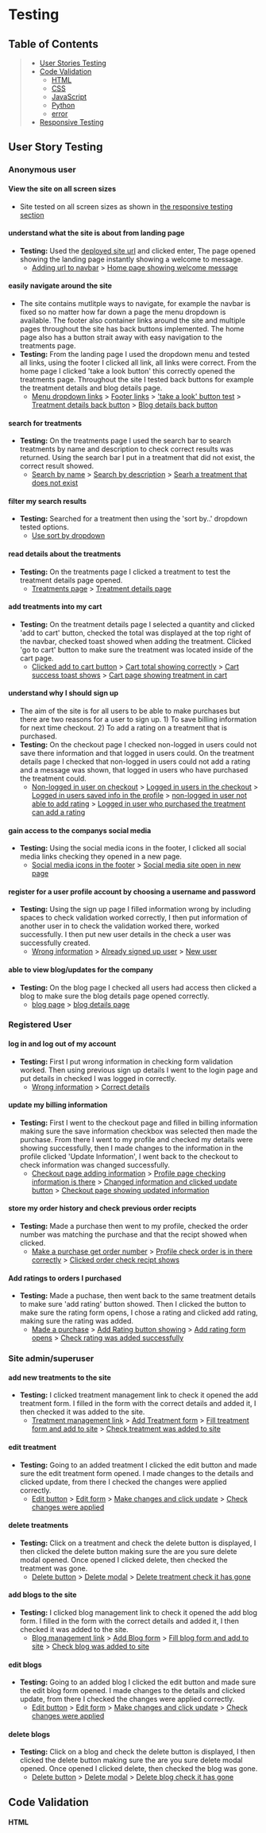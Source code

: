 # Testing 
<span id="testing"></span>

## Table of Contents 
> - [User Stories Testing](#userstories)
> - [Code Validation](#validation)
>   - [HTML](#html)
>   - [CSS](#css)
>   - [JavaScript](#js)
>   - [Python](#py)
>   - [error](#error)
> - [Responsive Testing](#responsive)

<span id ="userstories"></span>

## User Story Testing
### Anonymous user
#### View the site on all screen sizes
* Site tested on all screen sizes as shown in [the responsive testing section](#responsive)
#### understand what the site is about from landing page
- **Testing:** Used the [deployed site url](https://purity-mxhaib.herokuapp.com/) and clicked enter, The page opened showing the landing page instantly showing a welcome to message.
  - [Adding url to navbar]() > [Home page showing welcome message]()
#### easily navigate around the site
- The site contains mutlitple ways to navigate, for example the navbar is fixed so no matter how far down a page the menu dropdown is available. The footer also container links around the site and multiple pages throughout the site has back buttons implemented. The home page also has a button strait away with easy navigation to the treatments page. 
- **Testing:** From the landing page I used the dropdown menu and tested all links, using the footer I clicked all link, all links were correct. From the home page I clicked 'take a look button' this correctly opened the treatments page. Throughout the site I tested back buttons for example the treatment details and blog details page.
  - [Menu dropdown links]() > [Footer links]() > ['take a look' button test]() > [Treatment details back button]() > [Blog details back button]()
#### search for treatments
- **Testing:** On the treatments page I used the search bar to search treatments by name and description to check correct results was returned. Using the search bar I put in a treatment that did not exist, the correct result showed.
  - [Search by name]() > [Search by description]() > [Searh a treatment that does not exist]()
#### filter my search results
- **Testing:** Searched for a treatment then using the 'sort by..' dropdown tested options.
  - [Use sort by dropdown]()
#### read details about the treatments
- **Testing:** On the treatments page I clicked a treatment to test the treatment details page opened.
  - [Treatments page]() > [Treatment details page]()
#### add treatments into my cart
- **Testing:** On the treatment details page I selected a quantity and clicked 'add to cart' button, checked the total was displayed at the top right of the navbar, checked toast showed when adding the treatment. Clicked 'go to cart' button to make sure the treatment was located inside of the cart page.
  - [Clicked add to cart button]() > [Cart total showing correctly]() > [Cart success toast shows]() > [Cart page showing treatment in cart]()
#### understand why I should sign up
- The aim of the site is for all users to be able to make purchases but there are two reasons for a user to sign up. 1) To save billing information for next time checkout. 2) To add a rating on a treatment that is purchased.
- **Testing:** On the checkout page I checked non-logged in users could not save there information and that logged in users could. On the treatment details page I checked that non-logged in users could not add a rating and a message was shown, that logged in users who have purchased the treatment could.
  - [Non-logged in user on checkout]() > [Logged in users in the checkout]() > [Logged in users saved info in the profile]() > [non-logged in user not able to add rating]() > [Logged in user who purchased the treatment can add a rating]()
#### gain access to the companys social media
- **Testing:** Using the social media icons in the footer, I clicked all social media links checking they opened in a new page.
  - [Social media icons in the footer]() > [Social media site open in new page]()
#### register for a user profile account by choosing a username and password
- **Testing:** Using the sign up page I filled information wrong by including spaces to check validation worked correctly, I then put information of another user in to check the validation worked there, worked successfully. I then put new user details in the check a user was successfully created.
  - [Wrong information]() > [Already signed up user]() > [New user]()
#### able to view blog/updates for the company
- **Testing:** On the blog page I checked all users had access then clicked a blog to make sure the blog details page opened correctly.
  - [blog page]() > [blog details page]()

### Registered User
#### log in and log out of my account
- **Testing:** First I put wrong information in checking form validation worked. Then using previous sign up details I went to the login page and put details in checked I was logged in correctly.
  - [Wrong information]() > [Correct details]()
#### update my billing information
- **Testing:** First I went to the checkout page and filled in billing information making sure the save information checkbox was selected then made the purchase. From there I went to my profile and checked my details were showing successfully, then I made changes to the information in the profile clicked 'Update Information', I went back to the checkout to check information was changed successfully.
  - [Checkout page adding information]() > [Profile page checking information is there]() > [Changed information and clicked update button]() > [Checkout page showing updated information]()
#### store my order history and check previous order recipts
- **Testing:** Made a purchase then went to my profile, checked the order number was matching the purchase and that the recipt showed when clicked.
  - [Make a purchase get order number]() > [Profile check order is in there correctly]() > [Clicked order check recipt shows]()
#### Add ratings to orders I purchased
- **Testing:** Made a puchase, then went back to the same treatment details to make sure 'add rating' button showed. Then I clicked the button to make sure the rating form opens, I chose a rating and clicked add rating, making sure the rating was added.
  - [Made a purchase]() > [Add Rating button showing]() > [Add rating form opens]() > [Check rating was added successfully]()

### Site admin/superuser
#### add new treatments to the site
- **Testing:** I clicked treatment management link to check it opened the add treatment form. I filled in the form with the correct details and added it, I then checked it was added to the site.
  - [Treatment management link]() > [Add Treatment form]() > [Fill treatment form and add to site]() > [Check treatment was added to site]()
#### edit treatment
- **Testing:** Going to an added treatment I clicked the edit button and made sure the edit treatment form opened. I made changes to the details and clicked update, from there I checked the changes were applied correctly.
  - [Edit button]() > [Edit form]() > [Make changes and click update]() > [Check changes were applied]()
#### delete treatments
- **Testing:** Click on a treatment and check the delete button is displayed, I then clicked the delete button making sure the are you sure delete modal opened. Once opened I clicked delete, then checked the treatment was gone.
  - [Delete button]() > [Delete modal]() > [Delete treatment check it has gone]()
#### add blogs to the site
- **Testing:** I clicked blog management link to check it opened the add blog form. I filled in the form with the correct details and added it, I then checked it was added to the site.
  - [Blog management link]() > [Add Blog form]() > [Fill blog form and add to site]() > [Check blog was added to site]()
#### edit blogs
- **Testing:** Going to an added blog I clicked the edit button and made sure the edit blog form opened. I made changes to the details and clicked update, from there I checked the changes were applied correctly.
  - [Edit button]() > [Edit form]() > [Make changes and click update]() > [Check changes were applied]()
#### delete blogs
- **Testing:** Click on a blog and check the delete button is displayed, I then clicked the delete button making sure the are you sure delete modal opened. Once opened I clicked delete, then checked the blog was gone.
  - [Delete button]() > [Delete modal]() > [Delete blog check it has gone]()

## Code Validation
#### HTML